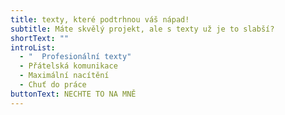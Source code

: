 ```yaml
---
title: texty, které podtrhnou váš nápad!
subtitle: Máte skvělý projekt, ale s texty už je to slabší?
shortText: ""
introList:
  - "  Profesionální texty"
  - Přátelská komunikace
  - Maximální nacítění
  - Chuť do práce
buttonText: NECHTE TO NA MNĚ
---
```

